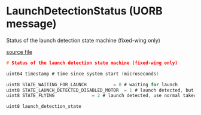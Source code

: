# LaunchDetectionStatus (UORB message)

Status of the launch detection state machine (fixed-wing only)

[source file](https://github.com/PX4/PX4-Autopilot/blob/main/msg/LaunchDetectionStatus.msg)

```c
# Status of the launch detection state machine (fixed-wing only)

uint64 timestamp # time since system start (microseconds)

uint8 STATE_WAITING_FOR_LAUNCH 			= 0 # waiting for launch
uint8 STATE_LAUNCH_DETECTED_DISABLED_MOTOR 	= 1 # launch detected, but keep motor(s) disabled (e.g. because it can't spin freely while on catapult)
uint8 STATE_FLYING 				= 2 # launch detected, use normal takeoff/flying configuration

uint8 launch_detection_state

```
